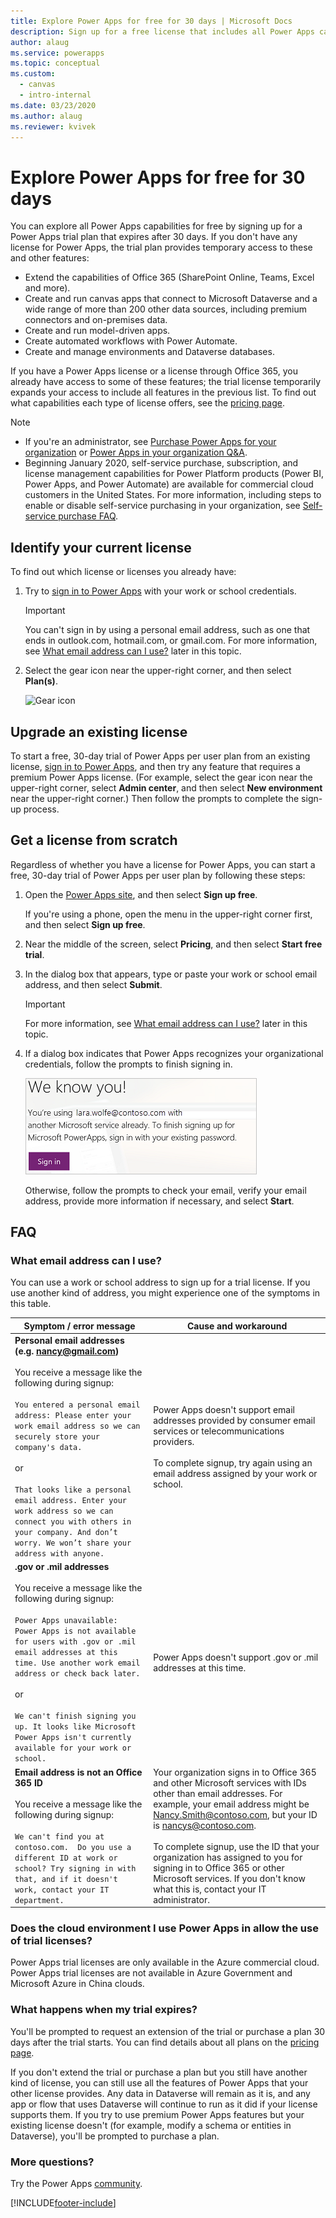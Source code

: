 ```yaml
---
title: Explore Power Apps for free for 30 days | Microsoft Docs
description: Sign up for a free license that includes all Power Apps capabilities and expires after 30 days.
author: alaug
ms.service: powerapps
ms.topic: conceptual
ms.custom: 
  - canvas
  - intro-internal
ms.date: 03/23/2020
ms.author: alaug
ms.reviewer: kvivek
---
```

# Explore Power Apps for free for 30 days

You can explore all Power Apps capabilities for free by signing up for a Power Apps trial plan that expires after 30 days. If you don't have any license for Power Apps, the trial plan provides temporary access to these and other features:

- Extend the capabilities of Office 365 (SharePoint Online, Teams, Excel and more).
- Create and run canvas apps that connect to Microsoft Dataverse and a wide range of more than 200 other data sources, including premium connectors and on-premises data.
- Create and run model-driven apps.
- Create automated workflows with Power Automate.
- Create and manage environments and Dataverse databases.

If you have a Power Apps license or a license through Office 365, you already have access to some of these features; the trial license temporarily expands your access to include all features in the previous list. To find out what capabilities each type of license offers, see the [pricing page](https://powerapps.microsoft.com/pricing/).

> [!NOTE]
> - If you're an administrator, see [Purchase Power Apps for your organization](../administrator/signup-for-powerapps-admin.md) or [Power Apps in your organization Q&A](../administrator/signup-question-and-answer.md).
> - Beginning January 2020, self-service purchase, subscription, and license management capabilities for Power Platform products (Power BI, Power Apps, and Power Automate) are available for commercial cloud customers in the United States. For more information, including steps to enable or disable self-service purchasing in your organization, see [Self-service purchase FAQ](https://docs.microsoft.com/microsoft-365/commerce/subscriptions/self-service-purchase-faq).

## Identify your current license

To find out which license or licenses you already have:

1. Try to [sign in to Power Apps](https://make.powerapps.com?utm_source=padocs&utm_medium=linkinadoc&utm_campaign=referralsfromdoc) with your work or school credentials.

    > [!IMPORTANT]
    > You can't sign in by using a personal email address, such as one that ends in outlook.com, hotmail.com, or gmail.com. For more information, see [What email address can I use?](#what-email-address-can-i-use) later in this topic.

2. Select the gear icon near the upper-right corner, and then select **Plan(s)**.

    ![Gear icon](./media/signup-for-powerapps/gear-icon.png)

## Upgrade an existing license

To start a free, 30-day trial of Power Apps per user plan from an existing license, [sign in to Power Apps](https://make.powerapps.com?utm_source=padocs&utm_medium=linkinadoc&utm_campaign=referralsfromdoc), and then try any feature that requires a premium Power Apps license. (For example, select the gear icon near the upper-right corner, select **Admin center**, and then select **New environment** near the upper-right corner.) Then follow the prompts to complete the sign-up process.

## Get a license from scratch

Regardless of whether you have a license for Power Apps, you can start a free, 30-day trial of Power Apps per user plan by following these steps:

1. Open the [Power Apps site](https://powerapps.microsoft.com), and then select **Sign up free**.

    If you're using a phone, open the menu in the upper-right corner first, and then select **Sign up free**.

1. Near the middle of the screen, select **Pricing**, and then select **Start free trial**.

1. In the dialog box that appears, type or paste your work or school email address, and then select **Submit**.

    > [!IMPORTANT]
    > For more information, see [What email address can I use?](#what-email-address-can-i-use) later in this topic.

1. If a dialog box indicates that Power Apps recognizes your organizational credentials, follow the prompts to finish signing in.

    ![Sign in with work account](./media/signup-for-powerapps/we-know-you.png)

    Otherwise, follow the prompts to check your email, verify your email address, provide more information if necessary, and select **Start**.

## FAQ

### What email address can I use?

You can use a work or school address to sign up for a trial license. If you use another kind of address, you might experience one of the symptoms in this table.


|                                                                                                                                                                                                                             Symptom / error message                                                                                                                                                                                                                             |                                                                                                                                                                                                     Cause and workaround                                                                                                                                                                                                      |
|---------------------------------------------------------------------------------------------------------------------------------------------------------------------------------------------------------------------------------------------------------------------------------------------------------------------------------------------------------------------------------------------------------------------------------------------------------------------------------|-------------------------------------------------------------------------------------------------------------------------------------------------------------------------------------------------------------------------------------------------------------------------------------------------------------------------------------------------------------------------------------------------------------------------------|
| <strong>Personal email addresses (e.g. nancy@gmail.com)</strong> <br> <br> You receive a message like the following during signup: <br> <br> `You entered a personal email address: Please enter your work email address so we can securely store your company's data.` <br> <br> or <br> <br> `That looks like a personal email address. Enter your work address so we can connect you with others in your company. And don’t worry. We won’t share your address with anyone.` |                                                                                                        Power Apps doesn't support email addresses provided by consumer email services or telecommunications providers. <br> <br> To complete signup, try again using an email address assigned by your work or school.                                                                                                        |
|                             **.gov or .mil addresses** <br> <br> You receive a message like the following during signup: <br> <br> `Power Apps unavailable: Power Apps is not available for users with .gov or .mil email addresses at this time. Use another work email address or check back later.` <br> <br> or <br> <br> `We can't finish signing you up. It looks like Microsoft Power Apps isn't currently available for your work or school.`                              |                                                                                                                                                                                Power Apps doesn't support .gov or .mil addresses at this time.                                                                                                                                                                                |
|                                                                                             **Email address is not an Office 365 ID** <br> <br>  You receive a message like the following during signup: <br> <br> `We can't find you at contoso.com.  Do you use a different ID at work or school? Try signing in with that, and if it doesn't work, contact your IT department.`                                                                                              | Your organization signs in to Office 365 and other Microsoft services with IDs other than email addresses. For example, your email address might be Nancy.Smith@contoso.com, but your ID is nancys@contoso.com. <br> <br> To complete signup, use the ID that your organization has assigned to you for signing in to Office 365 or other Microsoft services.  If you don't know what this is, contact your IT administrator. |

<!--
### When will my trial license expire?

To determine when your trial license will expire, select the gear icon near the upper-right corner of the [Power Apps site](https://make.powerapps.com?utm_source=padocs&utm_medium=linkinadoc&utm_campaign=referralsfromdoc), and then select **Plan(s)**.
-->

### Does the cloud environment I use Power Apps in allow the use of trial licenses? 
Power Apps trial licenses are only available in the Azure commercial cloud. Power Apps trial licenses are not available in Azure Government and Microsoft Azure in China clouds.

### What happens when my trial expires?

You'll be prompted to request an extension of the trial or purchase a plan 30 days after the trial starts. You can find details about all plans on the [pricing page](https://powerapps.microsoft.com/pricing/).

If you don't extend the trial or purchase a plan but you still have another kind of license, you can still use all the features of Power Apps that your other license provides. Any data in Dataverse will remain as it is, and any app or flow that uses Dataverse will continue to run as it did if your license supports them. If you try to use premium Power Apps features but your existing license doesn't (for example, modify a schema or entities in Dataverse), you'll be prompted to purchase a plan.

### More questions?

Try the Power Apps [community](https://community.powerapps.com).


[!INCLUDE[footer-include](../includes/footer-banner.md)]

